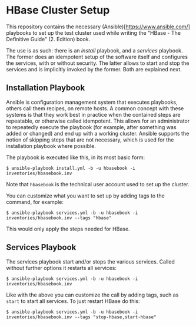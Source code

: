 # HBase Cluster Setup

This repository contains the necessary (Ansible)[https://www.ansible.com/] playbooks to set up the test cluster used while writing the "HBase - The Definitive Guide" (2. Edition) book. 

The use is as such: there is an *install* playbook, and a *services* playbook. The former does an idempotent setup of the software itself and configures the services, with or without security. The latter allows to start and stop the services and is implicitly invoked by the former. Both are explained next.

## Installation Playbook

Ansible is configuration management system that executes playbooks, others call them recipes, on remote hosts. A common concept with these systems is that they work best in practice when the contained steps are repeatable, or otherwise called idempotent. This allows for an administrator to repeatedly execute the playbook (for example, after something was added or changed) and end up with a working cluster. Ansible supports the notion of skipping steps that are not necessary, which is used for the installation playbook where possible.

The playbook is executed like this, in its most basic form:

```
$ ansible-playbook install.yml -b -u hbasebook -i inventories/hbasebook.inv
```

Note that `hbasebook` is the technical user account used to set up the cluster. 

You can customize what you want to set up by adding tags to the command, for example:

```
$ ansible-playbook services.yml -b -u hbasebook -i inventories/hbasebook.inv --tags "hbase"
```

This would only apply the steps needed for HBase.

## Services Playbook

The services playbook start and/or stops the various services. Called without further options it restarts all services:

```
$ ansible-playbook services.yml -b -u hbasebook -i inventories/hbasebook.inv
```

Like with the above you can customize the call by adding tags, such as `start` to start all services. To just restart HBase do this:
 
```
$ ansible-playbook services.yml -b -u hbasebook -i inventories/hbasebook.inv --tags "stop-hbase,start-hbase"
```
